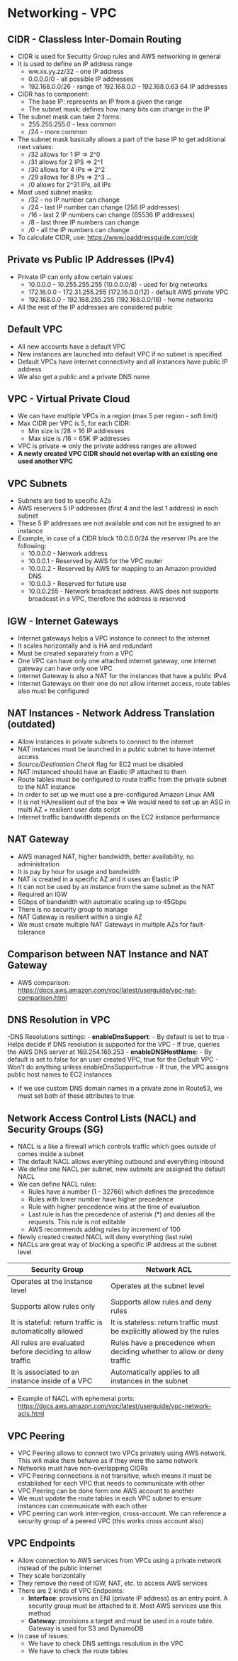 # Networking - VPC

## CIDR - Classless Inter-Domain Routing

- CIDR is used for Security Group rules and AWS networking in general
- It is used to define an IP address range
    - ww.xx.yy.zz/32 - one IP address
    - 0.0.0.0/0 - all possible IP addresses
    - 192.168.0.0/26 - range of 192.168.0.0 - 192.168.0.63 64 IP addresses
- CIDR has to component:
    - The base IP: represents an IP from a given the range
    - The subnet mask: defines how many bits can change in the IP
- The subnet mask can take 2 forms:
    - 255.255.255.0 - less common
    - /24 - more common
- The subnet mask basically allows a part of the base IP to get additional next values:
    - /32 allows for 1 IP => 2^0
    - /31 allows for 2 IPS => 2^1
    - /30 allows for 4 IPs => 2^2
    - /29 allows for 8 IPs => 2^3
    ...
    - /0 allows for 2^31 IPs, all IPs
- Most used subnet masks:
    - /32 - no IP number can change
    - /24 - last IP number can change (256 IP addresses)
    - /16 - last 2 IP numbers can change (65536 IP addresses)
    - /8 - last three IP numbers can change
    - /0 - all the IP numbers can change
- To calculate CIDR, use: https://www.ipaddressguide.com/cidr

## Private vs Public IP Addresses (IPv4)

- Private IP can only allow certain values:
    - 10.0.0.0 - 10.255.255.255 (10.0.0.0/8) - used for big networks
    - 172.16.0.0 - 172.31.255.255 (172.16.0.0/12) - default AWS private VPC
    - 192.168.0.0 - 192.168.255.255 (192.168.0.0/16) - home networks
- All the rest of the IP addresses are considered public

## Default VPC

- All new accounts have a default VPC
- New instances are launched into default VPC if no subnet is specified
- Default VPCs have internet connectivity and all instances have public IP address
- We also get a public and a private DNS name

## VPC - Virtual Private Cloud

- We can have multiple VPCs in a region (max 5 per region - soft limit)
- Max CIDR per VPC is 5, for each CIDR:
    - Min size is /28 = 16 IP addresses
    - Max size is /16 = 65K IP addresses
- VPC is private => only the private address ranges are allowed
- **A newly created VPC CIDR should not overlap with an existing one used another VPC**

## VPC Subnets

- Subnets are tied to specific AZs
- AWS reservers 5 IP addresses (first 4 and the last 1 address) in each subnet
- These 5 IP addresses are not available and can not be assigned to an instance
- Example, in case of a CIDR block 10.0.0.0/24 the reserver IPs are the following:
    - 10.0.0.0 - Network address
    - 10.0.0.1 - Reserved by AWS for the VPC router
    - 10.0.0.2 - Reserved by AWS for mapping to an Amazon provided DNS
    - 10.0.0.3 - Reserved for future use
    - 10.0.0.255 - Network broadcast address. AWS does not supports broadcast in a VPC, therefore the address is reserved

## IGW - Internet Gateways

- Internet gateways helps a VPC instance to connect to the internet
- It scales horizontally and is HA and redundant
- Must be created separately from a VPC
- One VPC can have only one attached internet gateway, one internet gateway can have only one VPC
- Internet Gateway is also a NAT for the instances that have a public IPv4
- Internet Gateways on their one do not allow internet access, route tables also must be configured

## NAT Instances - Network Address Translation (outdated)

- Allow instances in private subnets to connect to the internet
- NAT instances must be launched in a public subnet to have internet access
- *Source/Destination Check* flag for EC2 must be disabled
- NAT instanced should have an Elastic IP attached to them
- Route tables must be configured to route traffic from the private subnet to the NAT instance
- In order to set up we must use a pre-configured Amazon Linux AMI
- It is not HA/resilient out of the box => We would need to set up an ASG in multi AZ + resilient user data script
- Internet traffic bandwidth depends on the EC2 instance performance

## NAT Gateway

- AWS managed NAT, higher bandwidth, better availability, no administration
- It is pay by hour for usage and bandwidth
- NAT is created in a specific AZ and it uses an Elastic IP
- It can not be used by an instance from the same subnet as the NAT
- Required an IGW
- 5Gbps of bandwidth with automatic scaling up to 45Gbps
- There is no security group to manage
- NAT Gateway is resilient within a single AZ
- We must create multiple NAT Gateways in multiple AZs for fault-tolerance

## Comparison between NAT Instance and NAT Gateway

- AWS comparison: https://docs.aws.amazon.com/vpc/latest/userguide/vpc-nat-comparison.html

## DNS Resolution in VPC

-DNS Resolutions settings:
    - **enableDnsSupport**:
        - By default is set to true
        - Helps decide if DNS resolution is supported for the VPC
        - If true, queries the AWS DNS server at 169.254.169.253
    - **enableDNSHostName**:
        - By default is set to false for an user created VPC, true for the Default VPC
        - Won't do anything unless enableDnsSupport=true
        - If true, the VPC assigns public host names to EC2 instances
- If we use custom DNS domain names in a private zone in Route53, we must set both of these attributes to true

## Network Access Control Lists (NACL) and Security Groups (SG)

- NACL is a like a firewall which controls traffic which goes outside of comes inside a subnet
- The default NACL allows everything outbound and everything inbound
- We define one NACL per subnet, new subnets are assigned the default NACL
- We can define NACL rules:
    - Rules have a number (1 - 32766) which defines the precedence
    - Rules with lower number have higher precedence
    - Rule with higher precedence wins at the time of evaluation
    - Last rule is has the precedence of asterisk (*) and denies all the requests. This rule is not editable
    - AWS recommends adding rules by increment of 100
- Newly created created NACL will deny everything (last rule)
- NACLs are great way of blocking a specific IP address at the subnet level

| Security Group                                           |  Network ACL                                                            |
|----------------------------------------------------------|-------------------------------------------------------------------------|
| Operates at the instance level                           | Operates at the subnet level                                            |
| Supports allow rules only                                | Supports allow rules and deny rules                                     |
| It is stateful: return traffic is automatically allowed  | It is stateless: return traffic must be explicitly allowed by the rules |
| All rules are evaluated before deciding to allow traffic | Rules have a precedence when deciding whether to allow or deny traffic  |
| It is associated to an instance inside of a VPC          | Automatically applies to all instances in the subnet                    |

- Example of NACL with ephemeral ports: https://docs.aws.amazon.com/vpc/latest/userguide/vpc-network-acls.html

## VPC Peering

- VPC Peering allows to connect two VPCs privately using AWS network. This will make them behave as if they were the same network
- Networks must have non-overlapping CIDRs
- VPC Peering connections is not transitive, which means it must be established for each VPC that needs to communicate with other
- VPC Peering can be done form one AWS account to another
- We must update the route tables in each VPC subnet to ensure instances can communicate with each other
- VPC peering can work inter-region, cross-account. We can reference a security group of a peered VPC (this works cross account also)

## VPC Endpoints

- Allow connection to AWS services from VPCs using a private network instead of the public internet
- They scale horizontally
- They remove the need of IGW, NAT, etc. to access AWS services
- There are 2 kinds of VPC Endpoints:
    - **Interface**: provisions an ENI (private IP address) as an entry point. A security group must be attached to it. Most AWS services use this method
    - **Gateway**: provisions a target and must be used in a route table. Gateway is used for S3 and DynamoDB
- In case of issues:
    - We have to check DNS settings resolution in the VPC
    - We have to check the route tables